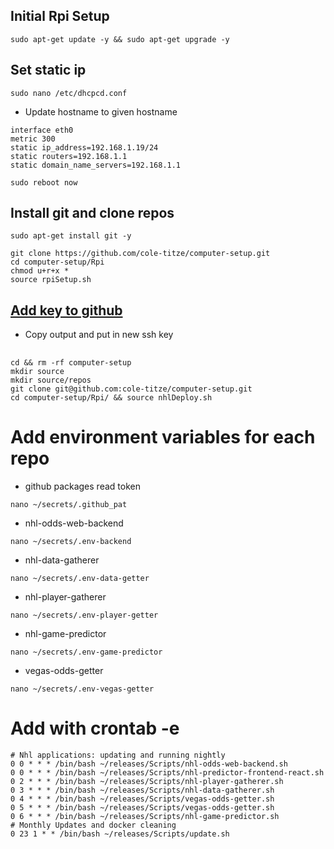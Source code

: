 ## Initial Rpi Setup
```
sudo apt-get update -y && sudo apt-get upgrade -y
```
## Set static ip
```
sudo nano /etc/dhcpcd.conf
```
+ Update hostname to given hostname
```
interface eth0
metric 300
static ip_address=192.168.1.19/24
static routers=192.168.1.1
static domain_name_servers=192.168.1.1
```
```
sudo reboot now
```
## Install git and clone repos
```
sudo apt-get install git -y
```
```
git clone https://github.com/cole-titze/computer-setup.git
cd computer-setup/Rpi
chmod u+r+x *
source rpiSetup.sh
```
## [Add key to github](https://docs.github.com/en/github/authenticating-to-github/adding-a-new-ssh-key-to-your-github-account)
+ Copy output and put in new ssh key
## 
```
cd && rm -rf computer-setup
mkdir source
mkdir source/repos
git clone git@github.com:cole-titze/computer-setup.git
cd computer-setup/Rpi/ && source nhlDeploy.sh
```
# Add environment variables for each repo
+ github packages read token
```
nano ~/secrets/.github_pat
```
+ nhl-odds-web-backend
```
nano ~/secrets/.env-backend
```
+ nhl-data-gatherer
```
nano ~/secrets/.env-data-getter
```
+ nhl-player-gatherer
```
nano ~/secrets/.env-player-getter
```
+ nhl-game-predictor
```
nano ~/secrets/.env-game-predictor
```
+ vegas-odds-getter
```
nano ~/secrets/.env-vegas-getter
```
# Add with crontab -e
```
# Nhl applications: updating and running nightly
0 0 * * * /bin/bash ~/releases/Scripts/nhl-odds-web-backend.sh
0 0 * * * /bin/bash ~/releases/Scripts/nhl-predictor-frontend-react.sh
0 2 * * * /bin/bash ~/releases/Scripts/nhl-player-gatherer.sh
0 3 * * * /bin/bash ~/releases/Scripts/nhl-data-gatherer.sh
0 4 * * * /bin/bash ~/releases/Scripts/vegas-odds-getter.sh
0 5 * * * /bin/bash ~/releases/Scripts/vegas-odds-getter.sh
0 6 * * * /bin/bash ~/releases/Scripts/nhl-game-predictor.sh
# Monthly Updates and docker cleaning
0 23 1 * * /bin/bash ~/releases/Scripts/update.sh
```